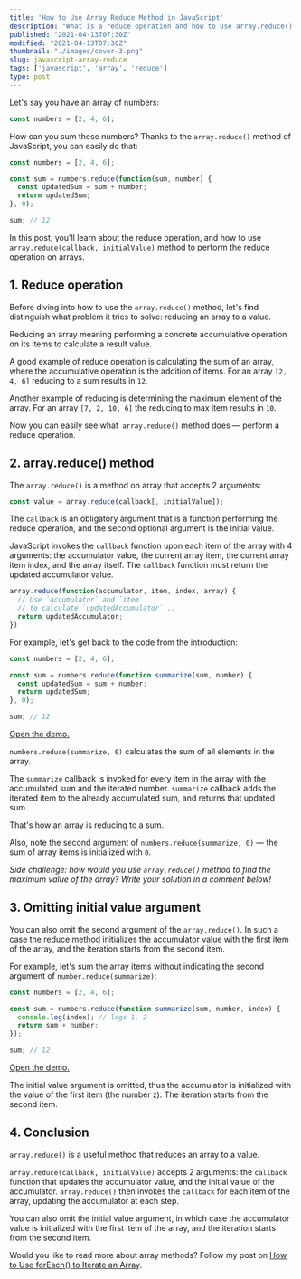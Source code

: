 ```yaml
---
title: 'How to Use Array Reduce Method in JavaScript'
description: "What is a reduce operation and how to use array.reduce() method to perform the reduce operation on arrays."
published: "2021-04-13T07:30Z"
modified: "2021-04-13T07:30Z"
thumbnail: "./images/cover-3.png"
slug: javascript-array-reduce
tags: ['javascript', 'array', 'reduce']
type: post
---
```


Let's say you have an array of numbers:

```javascript
const numbers = [2, 4, 6];
```

How can you sum these numbers? Thanks to the `array.reduce()` method of JavaScript, you can easily do that:

```javascript
const numbers = [2, 4, 6];

const sum = numbers.reduce(function(sum, number) {
  const updatedSum = sum + number;
  return updatedSum;
}, 0);

sum; // 12
```

In this post, you'll learn about the reduce operation, and how to use `array.reduce(callback, initialValue)` method to perform the reduce operation on arrays.  

<Affiliate />

## 1. Reduce operation

Before diving into how to use the `array.reduce()` method, let's find distinguish what problem it tries to solve: reducing an array to a value.  

Reducing an array meaning performing a concrete accumulative operation on its items to calculate a result value.  

A good example of reduce operation is calculating the sum of an array, where the accumulative operation is the addition of items. For an array `[2, 4, 6]` reducing to a sum results in `12`.  

Another example of reducing is determining the maximum element of the array. For an array `[7, 2, 10, 6]` the reducing to max item results in `10`.  

Now you can easily see what` array.reduce()` method does &mdash; perform a reduce operation.  

## 2. array.reduce() method

The `array.reduce()` is a method on array that accepts 2 arguments:

```javascript
const value = array.reduce(callback[, initialValue]);
```

The `callback` is an obligatory argument that is a function performing the reduce operation, and the second optional argument is the initial value. 

JavaScript invokes the `callback` function upon each item of the array with 4 arguments: the accumulator value, the current array item, the current array item index, and the array itself. The `callback` function must return the updated accumulator value.  

```javascript
array.reduce(function(accumulator, item, index, array) {
  // Use `accumulator` and `item` 
  // to calculate `updatedAccumulator`...
  return updatedAccumulator;
})
```

For example, let's get back to the code from the introduction:  

```javascript
const numbers = [2, 4, 6];

const sum = numbers.reduce(function summarize(sum, number) {
  const updatedSum = sum + number;
  return updatedSum;
}, 0);

sum; // 12
```

[Open the demo.](https://jsfiddle.net/dmitri_pavlutin/m65xogaL/)

`numbers.reduce(summarize, 0)` calculates the sum of all elements in the array.  

The `summarize` callback is invoked for every item in the array with the accumulated sum and the iterated number. `summarize` callback adds the iterated item to the already accumulated sum, and returns that updated sum.  

That's how an array is reducing to a sum.  

Also, note the second argument of `numbers.reduce(summarize, 0)` &mdash; the sum of array items is initialized with `0`.  

*Side challenge: how would you use `array.reduce()` method to find the maximum value of the array? Write your solution in a comment below!*

## 3. Omitting initial value argument

You can also omit the second argument of the `array.reduce()`. In such a case the reduce method initializes the accumulator value with the first item of the array, and the iteration starts from the second item.  

For example, let's sum the array items without indicating the second argument of `number.reduce(summarize)`:

```javascript
const numbers = [2, 4, 6];

const sum = numbers.reduce(function summarize(sum, number, index) {
  console.log(index); // logs 1, 2
  return sum + number;
});

sum; // 12
```

[Open the demo.](https://jsfiddle.net/dmitri_pavlutin/dh5zyaqv/)

The initial value argument is omitted, thus the accumulator is initialized with the value of the first item (the number `2`). The iteration starts from the second item.  

## 4. Conclusion

`array.reduce()` is a useful method that reduces an array to a value.  

`array.reduce(callback, initialValue)` accepts 2 arguments: the `callback` function that updates the accumulator value, and the initial value of the accumulator. `array.reduce()` then invokes the `callback` for each item of the array, updating the accumulator at each step.  

You can also omit the initial value argument, in which case the accumulator value is initialized with the first item of the array, and the iteration starts from the second item.  

Would you like to read more about array methods? Follow my post on [How to Use forEach() to Iterate an Array](/foreach-iterate-array-javascript/).  